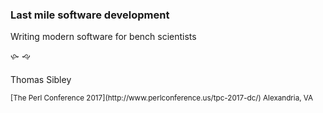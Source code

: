 ### Last mile software development

Writing modern software for bench scientists

🙛 🙙  <!-- .element: class="fleuron" -->

Thomas Sibley

<small>
[The Perl Conference 2017](http://www.perlconference.us/tpc-2017-dc/)  
Alexandria, VA
</small>
